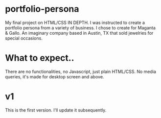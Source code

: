 # portfolio-persona
 My final project on HTML/CSS IN DEPTH. I was instructed to create a portfolio persona from a variety of business. I chose to create for Maganta & Gallo. An imaginary company based in Austin, TX that sold jewelries for special occasions.

# What to expect..
There are no functionalities, no Javascript, just plain HTML/CSS.
No media queries, it's made for desktop screen and above.

# v1
This is the first version. I'll update it subsequently.